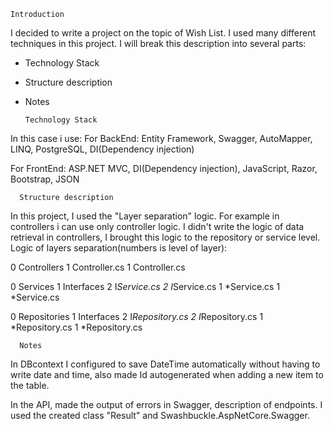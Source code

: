 
    Introduction

I decided to write a project on the topic of Wish List.
I used many different techniques in this project.
I will break this description into several parts: 
- Technology Stack 
- Structure description
- Notes 

      Technology Stack

In this case i use: 
  For BackEnd: 
Entity Framework, Swagger, AutoMapper, LINQ, PostgreSQL, DI(Dependency injection)

  For FrontEnd: 
ASP.NET MVC, DI(Dependency injection), JavaScript, Razor, Bootstrap, JSON

  
      Structure description

In this project, I used the "Layer separation" logic. 
For example in controllers i can use only controller logic.
I didn't write the logic of data retrieval in controllers, I brought this logic to the repository or service level.
  Logic of layers separation(numbers is level of layer):

0 Controllers
1 Controller.cs
1 Controller.cs

0 Services
1 Interfaces
2 I*Service.cs
2 I*Service.cs
1 *Service.cs
1 *Service.cs

0 Repositories
1 Interfaces
2 I*Repository.cs
2 I*Repository.cs
1 *Repository.cs
1 *Repository.cs

      Notes 

In DBcontext I configured to save DateTime automatically without having to write date and time, 
also made Id autogenerated when adding a new item to the table. 

In the API, made the output of errors in Swagger, description of endpoints. 
I used the created class "Result" and Swashbuckle.AspNetCore.Swagger.

  
